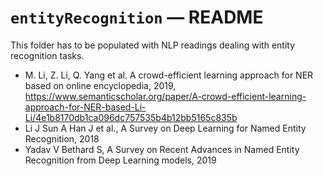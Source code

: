 `entityRecognition` ― README
============================

This folder has to be populated with NLP readings dealing with entity
recognition tasks.

+ M. Li, Z. Li, Q. Yang et al. A crowd-efficient learning approach for NER based on online encyclopedia, 2019, https://www.semanticscholar.org/paper/A-crowd-efficient-learning-approach-for-NER-based-Li-Li/4e1b8170db1ca096dc757535b4b12bb5165c835b
+ Li J Sun A Han J et al., A Survey on Deep Learning for Named Entity Recognition, 2018
+ Yadav V Bethard S, A Survey on Recent Advances in Named Entity Recognition from Deep Learning models, 2019